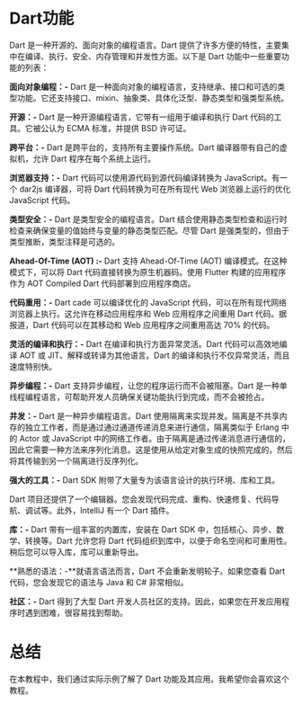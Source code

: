 # Dart功能

Dart 是一种开源的、面向对象的编程语言。Dart 提供了许多方便的特性，主要集中在编译、执行、安全、内存管理和并发性方面。以下是 Dart 功能中一些重要功能的列表：

**面向对象编程：-** Dart 是一种面向对象的编程语言，支持继承、接口和可选的类型功能。它还支持接口、mixin、抽象类、具体化泛型、静态类型和强类型系统。

**开源：-** Dart 是一种开源编程语言，它带有一组用于编译和执行 Dart 代码的工具。它被公认为 ECMA 标准，并提供 BSD 许可证。

**跨平台：-** Dart 是跨平台的，支持所有主要操作系统。Dart 编译器带有自己的虚拟机，允许 Dart 程序在每个系统上运行。

**浏览器支持：-** Dart 代码可以使用源代码到源代码编译转换为 JavaScript。有一个 dar2js 编译器，可将 Dart 代码转换为可在所有现代 Web 浏览器上运行的优化 JavaScript 代码。

**类型安全：-** Dart 是类型安全的编程语言。Dart 结合使用静态类型检查和运行时检查来确保变量的值始终与变量的静态类型匹配。尽管 Dart 是强类型的，但由于类型推断，类型注释是可选的。

**Ahead-Of-Time (AOT) :-** Dart 支持 Ahead-Of-Time (AOT) 编译模式。在这种模式下，可以将 Dart 代码直接转换为原生机器码。使用 Flutter 构建的应用程序作为 AOT Compiled Dart 代码部署到应用程序商店。

**代码重用：-** Dart cade 可以编译优化的 JavaScript 代码，可以在所有现代网络浏览器上执行。这允许在移动应用程序和 Web 应用程序之间重用 Dart 代码。据报道，Dart 代码可以在其移动和 Web 应用程序之间重用高达 70% 的代码。

**灵活的编译和执行：-** Dart 在编译和执行方面异常灵活。Dart 代码可以高效地编译 AOT 或 JIT、解释或转译为其他语言。Dart 的编译和执行不仅异常灵活，而且速度特别快。

**异步编程：-** Dart 支持异步编程，让您的程序运行而不会被阻塞。Dart 是一种单线程编程语言，可帮助开发人员确保关键功能执行到完成，而不会被抢占。

**并发：-** Dart 是一种异步编程语言。Dart 使用隔离来实现并发。隔离是不共享内存的独立工作者，而是通过通过通道传递消息来进行通信，隔离类似于 Erlang 中的 Actor 或 JavaScript 中的网络工作者。由于隔离是通过传递消息进行通信的，因此它需要一种方法来序列化消息。这是使用从给定对象生成的快照完成的，然后将其传输到另一个隔离进行反序列化。

**强大的工具：-** Dart SDK 附带了大量专为该语言设计的执行环境、库和工具。

Dart 项目还提供了一个编辑器。您会发现代码完成、重构、快速修复、代码导航、调试等。此外，IntelliJ 有一个 Dart 插件。

**库：-** Dart 带有一组丰富的内置库，安装在 Dart SDK 中，包括核心、异步、数学、转换等。Dart 允许您将 Dart 代码组织到库中，以便于命名空间和可重用性。稍后您可以导入库，库可以重新导出。

**熟悉的语法：-**就语言语法而言，Dart 不会重新发明轮子。如果您查看 Dart 代码，您会发现它的语法与 Java 和 C# 非常相似。

**社区：-** Dart 得到了大型 Dart 开发人员社区的支持。因此，如果您在开发应用程序时遇到困难，很容易找到帮助。

# 总结

在本教程中，我们通过实际示例了解了 Dart 功能及其应用。我希望你会喜欢这个教程。